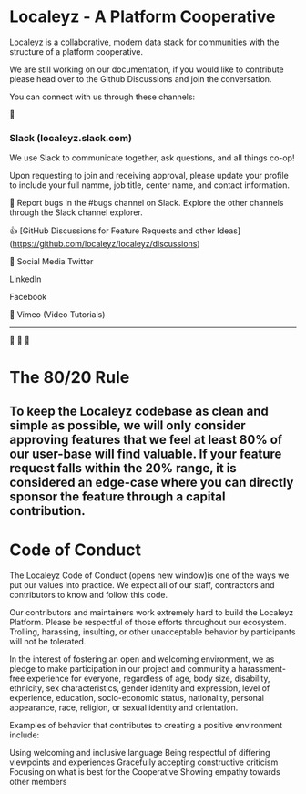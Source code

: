 # Localeyz - A Platform Cooperative

Localeyz is a collaborative, modern data stack for communities with the structure of a platform cooperative.

We are still working on our documentation, if you would like to contribute please head over to the Github Discussions and join the conversation. 

You can connect with us through these channels:


:speech_balloon:
### Slack (localeyz.slack.com)
We use Slack to communicate together, ask questions, and all things co-op!

Upon requesting to join and receiving approval, please update your profile to include your full namme, job title, center name, and contact information.

:bug: Report bugs in the #bugs channel on Slack. 
Explore the other channels through the Slack channel explorer. 

:+1:
[GitHub Discussions for Feature Requests and other Ideas] (https://github.com/localeyz/localeyz/discussions)

:eyes:
Social Media
Twitter 

LinkedIn

Facebook


:book: Vimeo (Video Tutorials)

------------------------

:pushpin: :pushpin: :pushpin: 
# The 80/20 Rule

To keep the Localeyz codebase as clean and simple as possible, we will only consider approving features that we feel at least 80% of our user-base will find valuable. If your feature request falls within the 20% range, it is considered an edge-case where you can directly sponsor the feature through a capital contribution.
------------------------


# Code of Conduct
The Localeyz Code of Conduct (opens new window)is one of the ways we put our values into practice. We expect all of our staff, contractors and contributors to know and follow this code.

Our contributors and maintainers work extremely hard to build the Localeyz Platform. Please be respectful of those efforts throughout our ecosystem. Trolling, harassing, insulting, or other unacceptable behavior by participants will not be tolerated.

In the interest of fostering an open and welcoming environment, we as pledge to make participation in our project and community a harassment-free experience for everyone, regardless of age, body size, disability, ethnicity, sex characteristics, gender identity and expression, level of experience, education, socio-economic status, nationality, personal appearance, race, religion, or sexual identity and orientation.

Examples of behavior that contributes to creating a positive environment include:

Using welcoming and inclusive language
Being respectful of differing viewpoints and experiences
Gracefully accepting constructive criticism
Focusing on what is best for the Cooperative
Showing empathy towards other members

#
